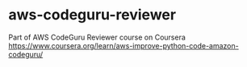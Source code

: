 # aws-codeguru-reviewer
Part of AWS CodeGuru Reviewer course on Coursera
https://www.coursera.org/learn/aws-improve-python-code-amazon-codeguru/
